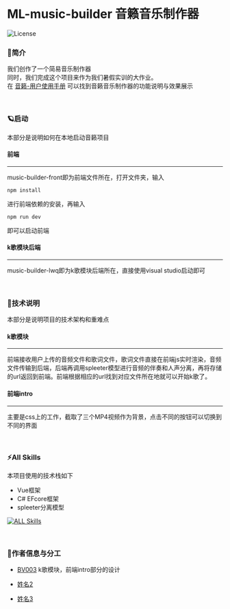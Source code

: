 # ML-music-builder 音籁音乐制作器

![License](https://img.shields.io/badge/license-MIT-blue)

### 🤔简介
我们创作了一个简易音乐制作器
<br/>
同时，我们完成这个项目来作为我们暑假实训的大作业。
<br/>
在
[音籁-用户使用手册](https://michaels-organization-45.gitbook.io/test)
可以找到音籁音乐制作器的功能说明与效果展示

<br/>

### 🪐启动
本部分是说明如何在本地启动音籁项目
<br/>



#### 前端

---
music-builder-front即为前端文件所在，打开文件夹，输入

`npm install`

进行前端依赖的安装，再输入

`npm run dev`

即可以启动前端
<br/>

#### k歌模块后端

---
music-builder-lwq即为k歌模块后端所在，直接使用visual studio启动即可

<br/>

### 🌾技术说明
本部分是说明项目的技术架构和重难点
<br/>

#### k歌模块

---
前端接收用户上传的音频文件和歌词文件，歌词文件直接在前端js实时渲染，音频文件传输到后端，后端再调用spleeter模型进行音频的伴奏和人声分离，再将存储的url返回到前端。前端根据相应的url找到对应文件所在地就可以开始k歌了。
<br/>

#### 前端intro
---
主要是css上的工作，截取了三个MP4视频作为背景，点击不同的按钮可以切换到不同的界面

<br/>

### ⚡All Skills
本项目使用的技术栈如下
- Vue框架
- C# EFcore框架
- spleeter分离模型

[![ALL Skills](https://skillicons.dev/icons?i=vue,c#)](https://skillicons.dev)

<br/>

### 🐰作者信息与分工

- [BV003](https://github.com/BV003/)
  k歌模块，前端intro部分的设计

- [姓名2](https://github.com/)
- [姓名3](https://github.com/用户名3)
